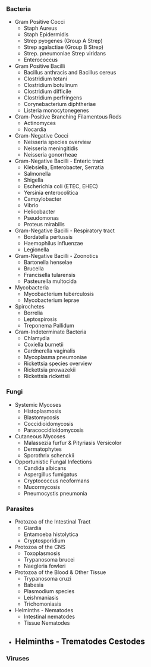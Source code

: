 ### Bacteria
- Gram Positive Cocci
	- Staph Aureus
	- Staph Epidermidis
	- Strep pyogenes (Group A Strep)
	- Strep agalactiae (Group B Strep)
	- Strep. pneumoniae Strep viridans
	- Enterococcus
- Gram Positive Bacilli
	- Bacillus anthracis and Bacillus cereus
	- Clostridium tetani
	- Clostridium botulinum
	- Clostridium difficile
	- Clostridium perfringens
	- Corynebacterium diphtheriae
	- Listeria monocytonegenes
- Gram-Positive Branching Filamentous Rods
	- Actinomyces
	- Nocardia
- Gram-Negative Cocci
	- Neisseria species overview
	- Neisseria meningitidis
	- Neisseria gonorrheae
- Gram-Negative Bacilli - Enteric tract
	- Klebsiella, Enterobacter, Serratia
	- Salmonella
	- Shigella
	- Escherichia coli (ETEC, EHEC)
	- Yersinia enterocolitica
	- Campylobacter
	- Vibrio
	- Helicobacter
	- Pseudomonas
	- Proteus mirabilis
- Gram-Negative Bacilli - Respiratory tract
	- Bordatella pertussis
	- Haemophilus influenzae
	- Legionella
- Gram-Negative Bacilli - Zoonotics
	- Bartonella henselae
	- Brucella
	- Francisella tularensis
	- Pasteurella multocida
- Mycobacteria
	- Mycobacterium tuberculosis
	- Mycobacterium leprae
- Spirochetes
	- Borrelia
	- Leptospirosis
	- Treponema Pallidum
- Gram-Indeterminate Bacteria
	- Chlamydia
	- Coxiella burnetii
	- Gardnerella vaginalis
	- Mycoplasma pneumoniae
	- Rickettsia species overview
	- Rickettsia prowazekii
	- Rickettsia rickettsii
### Fungi
- Systemic Mycoses
	- Histoplasmosis
	- Blastomycosis
	- Coccidioidomycosis
	- Paracoccidioidomycosis
- Cutaneous Mycoses
	- Malassezia furfur & Pityriasis Versicolor
	- Dermatophytes
	- Sporothrix schenckii
- Opportunistic Fungal Infections
	- Candida albicans
	- Aspergillus fumigatus
	- Cryptococcus neoformans
	- Mucormycosis
	- Pneumocystis pneumonia
### Parasites
- Protozoa of the Intestinal Tract
	- Giardia
	- Entamoeba histolytica
	- Cryptosporidium
- Protozoa of the CNS
	- Toxoplasmosis
	- Trypanosoma brucei
	- Naegleria fowleri
- Protozoa of the Blood & Other Tissue
	- Trypanosoma cruzi
	- Babesia
	- Plasmodium species
	- Leishmaniasis
	- Trichomoniasis
- Helminths - Nematodes
	- Intestinal nematodes
	- Tissue Nematodes
- Helminths - Trematodes Cestodes
	- 
### Viruses